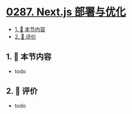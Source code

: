 # [0287. Next.js 部署与优化](https://github.com/tnotesjs/TNotes.react/tree/main/notes/0287.%20Next.js%20%E9%83%A8%E7%BD%B2%E4%B8%8E%E4%BC%98%E5%8C%96)

<!-- region:toc -->

- [1. 🎯 本节内容](#1--本节内容)
- [2. 🫧 评价](#2--评价)

<!-- endregion:toc -->

## 1. 🎯 本节内容

- todo

## 2. 🫧 评价

- todo

